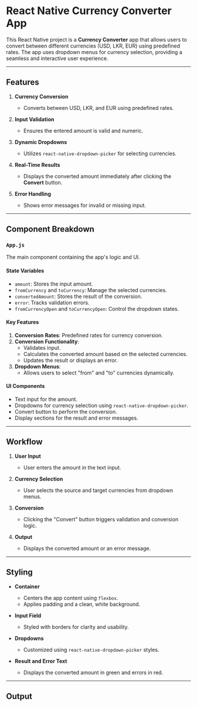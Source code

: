 # React Native Currency Converter App

This React Native project is a **Currency Converter** app that allows users to convert between different currencies (USD, LKR, EUR) using predefined rates. The app uses dropdown menus for currency selection, providing a seamless and interactive user experience.

---

## Features

1. **Currency Conversion**  
   - Converts between USD, LKR, and EUR using predefined rates.

2. **Input Validation**  
   - Ensures the entered amount is valid and numeric.

3. **Dynamic Dropdowns**  
   - Utilizes `react-native-dropdown-picker` for selecting currencies.

4. **Real-Time Results**  
   - Displays the converted amount immediately after clicking the **Convert** button.

5. **Error Handling**  
   - Shows error messages for invalid or missing input.

---

## Component Breakdown

### `App.js`  
The main component containing the app's logic and UI.

#### **State Variables**
- `amount`: Stores the input amount.  
- `fromCurrency` and `toCurrency`: Manage the selected currencies.  
- `convertedAmount`: Stores the result of the conversion.  
- `error`: Tracks validation errors.  
- `fromCurrencyOpen` and `toCurrencyOpen`: Control the dropdown states.

#### **Key Features**
1. **Conversion Rates**: Predefined rates for currency conversion.  
2. **Conversion Functionality**:  
   - Validates input.  
   - Calculates the converted amount based on the selected currencies.  
   - Updates the result or displays an error.  
3. **Dropdown Menus**:  
   - Allows users to select "from" and "to" currencies dynamically.  

#### **UI Components**
- Text input for the amount.  
- Dropdowns for currency selection using `react-native-dropdown-picker`.  
- Convert button to perform the conversion.  
- Display sections for the result and error messages.

---

## Workflow

1. **User Input**  
   - User enters the amount in the text input.

2. **Currency Selection**  
   - User selects the source and target currencies from dropdown menus.

3. **Conversion**  
   - Clicking the "Convert" button triggers validation and conversion logic.

4. **Output**  
   - Displays the converted amount or an error message.

---

## Styling

- **Container**  
  - Centers the app content using `flexbox`.  
  - Applies padding and a clean, white background.  

- **Input Field**  
  - Styled with borders for clarity and usability.  

- **Dropdowns**  
  - Customized using `react-native-dropdown-picker` styles.  

- **Result and Error Text**  
  - Displays the converted amount in green and errors in red.

---

## Output
